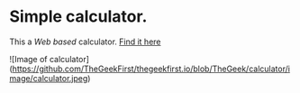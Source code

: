   # **Simple calculator.**
This a *Web based* calculator. 
[Find it here](https://thegeekfirst.github.io/thegeekfirst.io/calculator/)

![Image of calculator] 
(https://github.com/TheGeekFirst/thegeekfirst.io/blob/TheGeek/calculator/image/calculator.jpeg)
